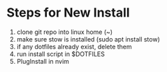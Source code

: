 # Steps for New Install
1. clone git repo into linux home (~)
2. make sure stow is installed (sudo apt install stow)
3. if any dotfiles already exist, delete them
4. run install script in $DOTFILES
5. PlugInstall in nvim
